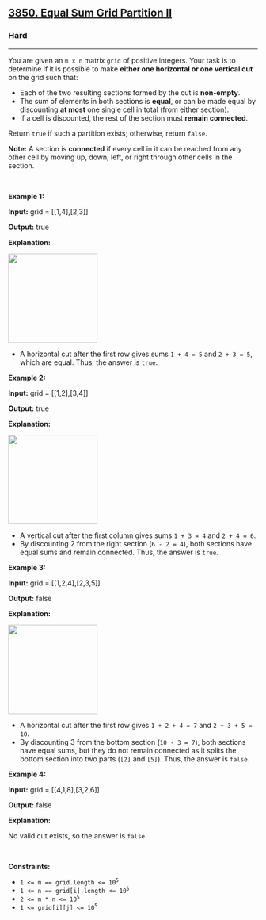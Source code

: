 <h2><a href="https://leetcode.com/problems/equal-sum-grid-partition-ii/solutions/6732662/98-beat-o-mn-store-every-elem-min-max-row-col-indices-work-on-lower-upper-segments-v-v/">3850. Equal Sum Grid Partition II</a></h2><h3>Hard</h3><hr><p>You are given an <code>m x n</code> matrix <code>grid</code> of positive integers. Your task is to determine if it is possible to make <strong>either one horizontal or one vertical cut</strong> on the grid such that:</p>

<ul>
	<li>Each of the two resulting sections formed by the cut is <strong>non-empty</strong>.</li>
	<li>The sum of elements in both sections is <b>equal</b>, or can be made equal by discounting <strong>at most</strong> one single cell in total (from either section).</li>
	<li>If a cell is discounted, the rest of the section must <strong>remain connected</strong>.</li>
</ul>

<p>Return <code>true</code> if such a partition exists; otherwise, return <code>false</code>.</p>

<p><strong>Note:</strong> A section is <strong>connected</strong> if every cell in it can be reached from any other cell by moving up, down, left, or right through other cells in the section.</p>

<p>&nbsp;</p>
<p><strong class="example">Example 1:</strong></p>

<div class="example-block">
<p><strong>Input:</strong> <span class="example-io">grid = [[1,4],[2,3]]</span></p>

<p><strong>Output:</strong> <span class="example-io">true</span></p>

<p><strong>Explanation:</strong></p>

<p><img alt="" src="https://assets.leetcode.com/uploads/2025/03/30/lc.jpeg" style="height: 180px; width: 180px;" /></p>

<ul>
	<li>A horizontal cut after the first row gives sums <code>1 + 4 = 5</code> and <code>2 + 3 = 5</code>, which are equal. Thus, the answer is <code>true</code>.</li>
</ul>
</div>

<p><strong class="example">Example 2:</strong></p>

<div class="example-block">
<p><strong>Input:</strong> <span class="example-io">grid = [[1,2],[3,4]]</span></p>

<p><strong>Output:</strong> <span class="example-io">true</span></p>

<p><strong>Explanation:</strong></p>

<p><img alt="" src="https://assets.leetcode.com/uploads/2025/04/01/chatgpt-image-apr-1-2025-at-05_28_12-pm.png" style="height: 180px; width: 180px;" /></p>

<ul>
	<li>A vertical cut after the first column gives sums <code>1 + 3 = 4</code> and <code>2 + 4 = 6</code>.</li>
	<li>By discounting 2 from the right section (<code>6 - 2 = 4</code>), both sections have equal sums and remain connected. Thus, the answer is <code>true</code>.</li>
</ul>
</div>

<p><strong class="example">Example 3:</strong></p>

<div class="example-block">
<p><strong>Input:</strong> <span class="example-io">grid = [[1,2,4],[2,3,5]]</span></p>

<p><strong>Output:</strong> <span class="example-io">false</span></p>

<p><strong>Explanation:</strong></p>

<p><strong><img alt="" src="https://assets.leetcode.com/uploads/2025/04/01/chatgpt-image-apr-2-2025-at-02_50_29-am.png" style="height: 180px; width: 180px;" /></strong></p>

<ul>
	<li>A horizontal cut after the first row gives <code>1 + 2 + 4 = 7</code> and <code>2 + 3 + 5 = 10</code>.</li>
	<li>By discounting 3 from the bottom section (<code>10 - 3 = 7</code>), both sections have equal sums, but they do not remain connected as it splits the bottom section into two parts (<code>[2]</code> and <code>[5]</code>). Thus, the answer is <code>false</code>.</li>
</ul>
</div>

<p><strong class="example">Example 4:</strong></p>

<div class="example-block">
<p><strong>Input:</strong> <span class="example-io">grid = [[4,1,8],[3,2,6]]</span></p>

<p><strong>Output:</strong> <span class="example-io">false</span></p>

<p><strong>Explanation:</strong></p>

<p>No valid cut exists, so the answer is <code>false</code>.</p>
</div>

<p>&nbsp;</p>
<p><strong>Constraints:</strong></p>

<ul>
	<li><code>1 &lt;= m == grid.length &lt;= 10<sup>5</sup></code></li>
	<li><code>1 &lt;= n == grid[i].length &lt;= 10<sup>5</sup></code></li>
	<li><code>2 &lt;= m * n &lt;= 10<sup>5</sup></code></li>
	<li><code>1 &lt;= grid[i][j] &lt;= 10<sup>5</sup></code></li>
</ul>
